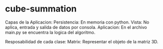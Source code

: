 # cube-summation
Capas de la Aplicacion:
	Persistencia: En memoria con python.
	Vista: No aplica, entrada y salida de datos por consola.
	Aplicacion: En el archivo main.py se encuentra la logica del algoritmo.

Resposabilidad de cada clase:
	Matrix: Representar el objeto de la matriz 3D.